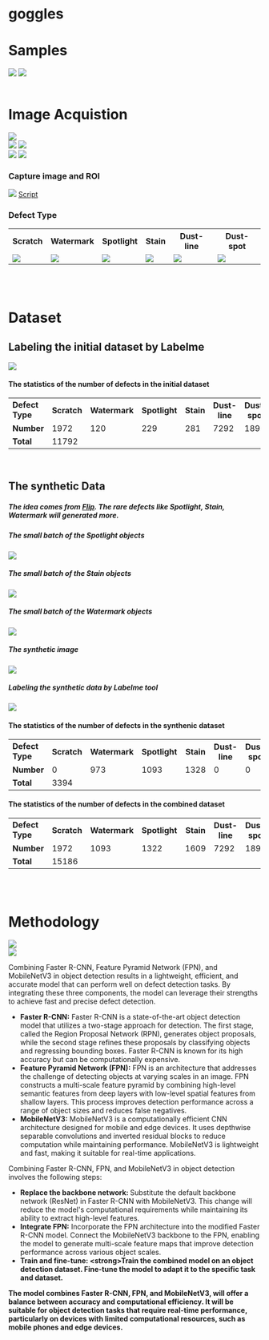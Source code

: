 # goggles

<h1>Samples</h1>
<img src="https://github.com/ddthuan/goggles/blob/master/show_img/img_select/01.jpg?raw=true" />
<img src="https://github.com/ddthuan/goggles/blob/master/show_img/img_select/02.jpg?raw=true" />
<br><br>
<h1>Image Acquistion</h1>
<img src="https://github.com/ddthuan/goggles/blob/master/show_img/img_select/08.jpg?raw=true" />
<br>
<img src="https://github.com/ddthuan/goggles/blob/master/show_img/img_select/09.jpg?raw=true" />
<img src="https://github.com/ddthuan/goggles/blob/master/show_img/img_select/system4.png?raw=true" />
<br>
<img src="https://github.com/ddthuan/goggles/blob/master/show_img/img_select/07.jpg?raw=true" />

<img src="https://github.com/ddthuan/goggles/blob/master/show_img/img_select/light.jpg?raw=true" />


<h3>Capture image and ROI</h3>
<img src="https://github.com/ddthuan/goggles/blob/master/show_img/img_select/11.jpg?raw=true" />
<a href="https://github.com/ddthuan/goggles/blob/master/Capture_Image/get_image_roi.py">Script</a>

<h3>Defect Type</h3>
<table>
  <tr>
    <th>Scratch</th>
    <th>Watermark</th>
    <th>Spotlight</th>
    <th>Stain</th>
    <th>Dust-line</th>
    <th>Dust-spot</th>

  </tr>
  <tr>    
    <td><img src="https://github.com/ddthuan/goggles/blob/master/show_img/defect_type/scratch.png?raw=true" /></td>
    <td><img src="https://github.com/ddthuan/goggles/blob/master/show_img/defect_type/watermark.png?raw=true" /></td>
    <td><img src="https://github.com/ddthuan/goggles/blob/master/show_img/defect_type/spotlight.png?raw=true" /></td>
    <td><img src="https://github.com/ddthuan/goggles/blob/master/show_img/defect_type/stain.png?raw=true" /></td>
    <td><img src="https://github.com/ddthuan/goggles/blob/master/show_img/defect_type/dust_line.png?raw=true" /></td>
    <td><img src="https://github.com/ddthuan/goggles/blob/master/show_img/defect_type/dust_spot.png?raw=true" /></td>
  </tr>
</table>

<br>
<br>

<h1>Dataset</h1>
<h2>Labeling the initial dataset by Labelme </h2>
<img src="https://github.com/ddthuan/goggles/blob/master/show_img/img_select/13.jpg?raw=true" />
<h4>The statistics of the number of defects in the initial dataset</h4>
<table>
  <tr>
    <td><b>Defect Type</b></td>
    <th>Scratch</th>
    <th>Watermark</th>
    <th>Spotlight</th>
    <th>Stain</th>
    <th>Dust-line</th>
    <th>Dust-spot</th>

  </tr>
  
  <tr>
    <td><b>Number</b></td>
    <td>1972</td>
    <td>120</td>
    <td>229</td>
    <td>281</td>
    <td>7292</td>
    <td>1898</td>    
  </tr>
  </tr>
    <td><b>Total</b></td>
    <td colspan="6">11792</td>
  </tr>
</table>
<br>

<h2> The synthetic Data</h2>
<h5>The idea comes from <a href="https://github.com/LinkedAi/flip">Flip</a>. The rare defects like Spotlight, Stain, Watermark will generated more. </h5>
<h5>The small batch of the <b>Spotlight</b> objects</h5>
<img src="https://github.com/ddthuan/goggles/blob/master/show_img/spotlight.png?raw=true" />
<h5>The small batch of the <b>Stain</b> objects</h5>
<img src="https://github.com/ddthuan/goggles/blob/master/show_img/stain_1.png?raw=true" />
<h5>The small batch of the Watermark objects</h5>
<img src="https://github.com/ddthuan/goggles/blob/master/show_img/watermark.png?raw=true" />
<br>
<h5>The synthetic image</h5>
<img src="https://github.com/ddthuan/goggles/blob/master/show_img/axonv2_108.jpeg?raw=true" />
<h5>Labeling the synthetic data by Labelme tool</h5>
<img src="https://github.com/ddthuan/goggles/blob/master/show_img/1_label.png?raw=true" />

<h4>The statistics of the number of defects in the <b>synthenic</b> dataset</h4>
<table>
  <tr>
    <td><b>Defect Type</b></td>
    <th>Scratch</th>
    <th>Watermark</th>
    <th>Spotlight</th>
    <th>Stain</th>
    <th>Dust-line</th>
    <th>Dust-spot</th>

  </tr>
  
  <tr>
    <td><b>Number</b></td>
    <td>0</td>
    <td>973</td>
    <td>1093</td>
    <td>1328</td>
    <td>0</td>
    <td>0</td>    
  </tr>
  </tr>
    <td><b>Total</b></td>
    <td colspan="6">3394</td>
  </tr>
</table>

<h4>The statistics of the number of defects in the combined dataset</h4>
<table>
  <tr>
    <td><b>Defect Type</b></td>
    <th>Scratch</th>
    <th>Watermark</th>
    <th>Spotlight</th>
    <th>Stain</th>
    <th>Dust-line</th>
    <th>Dust-spot</th>

  </tr>
  
  <tr>
    <td><b>Number</b></td>
    <td>1972</td>
    <td>1093</td>
    <td>1322</td>
    <td>1609</td>
    <td>7292</td>
    <td>1898</td>    
  </tr>
  </tr>
    <td><b>Total</b></td>
    <td colspan="6">15186</td>
  </tr>
</table>
<br>
<br>
<h1>Methodology</h1>
<img src="https://github.com/ddthuan/goggles/blob/master/show_img/img_select/05.jpg?raw=true" />
<br>
<img src="https://github.com/ddthuan/goggles/blob/master/show_img/img_select/15.jpg?raw=true" />

<p>
Combining Faster R-CNN, Feature Pyramid Network (FPN), and MobileNetV3 in object detection results in a lightweight, efficient, and accurate model that can perform well on defect detection tasks. By integrating these three components, the model can leverage their strengths to achieve fast and precise defect detection.
</p?
<p>
<ul>
  <li><strong>Faster R-CNN:</strong> Faster R-CNN is a state-of-the-art object detection model that utilizes a two-stage approach for detection. The first stage, called the Region Proposal Network (RPN), generates object proposals, while the second stage refines these proposals by classifying objects and regressing bounding boxes. Faster R-CNN is known for its high accuracy but can be computationally expensive.</li>
  <li><strong>Feature Pyramid Network (FPN):</strong> FPN is an architecture that addresses the challenge of detecting objects at varying scales in an image. FPN constructs a multi-scale feature pyramid by combining high-level semantic features from deep layers with low-level spatial features from shallow layers. This process improves detection performance across a range of object sizes and reduces false negatives.</li>
  <li><strong>MobileNetV3:</strong> MobileNetV3 is a computationally efficient CNN architecture designed for mobile and edge devices. It uses depthwise separable convolutions and inverted residual blocks to reduce computation while maintaining performance. MobileNetV3 is lightweight and fast, making it suitable for real-time applications.</li>
</ul>
</p>

<p>
Combining Faster R-CNN, FPN, and MobileNetV3 in object detection involves the following steps:
</p>
<p>
<ul>
  <li><strong>Replace the backbone network: </strong>Substitute the default backbone network (ResNet) in Faster R-CNN with MobileNetV3. This change will reduce the model's computational requirements while maintaining its ability to extract high-level features.</li>
  <li><strong>Integrate FPN:</strong> Incorporate the FPN architecture into the modified Faster R-CNN model. Connect the MobileNetV3 backbone to the FPN, enabling the model to generate multi-scale feature maps that improve detection performance across various object scales.</li>
  <li><strong>Train and fine-tune: <<strong>strong>Train the combined model on an object detection dataset. Fine-tune the model to adapt it to the specific task and dataset.</li>
</ul>
</p>
<p>
The model combines Faster R-CNN, FPN, and MobileNetV3, will offer a balance between accuracy and computational efficiency. It will be suitable for object detection tasks that require real-time performance, particularly on devices with limited computational resources, such as mobile phones and edge devices.
</p>
